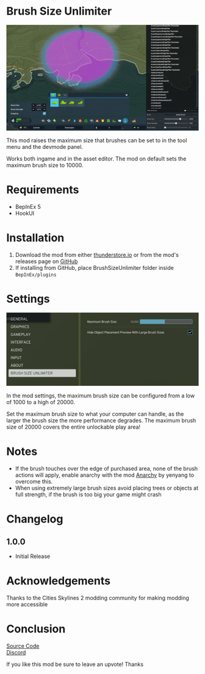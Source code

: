 # Brush Size Unlimiter

![Brush Ingame](https://raw.githubusercontent.com/Cgameworld/BrushSizeUnlimiter/master/preview1.jpg)

This mod raises the maximum size that brushes can be set to in the tool menu and the devmode panel. 

Works both ingame and in the asset editor. The mod on default sets the maximum brush size to 10000. 

# Requirements
- BepInEx 5
- HookUI

# Installation
1) Download the mod from either [thunderstore.io](https://thunderstore.io/c/cities-skylines-ii/p/Cgameworld/Brush_Size_Unlimiter) or from the mod's releases page on [GitHub](https://github.com/Cgameworld/BrushSizeUnlimiter/releases) 
2) If installing from GitHub, place BrushSizeUnlimiter folder inside `BepInEx/plugins`

# Settings

![Mod Settings Panel](https://raw.githubusercontent.com/Cgameworld/BrushSizeUnlimiter/master/preview2.jpg)

In the mod settings, the maximum brush size can be configured from a low of 1000 to a high of 20000.

Set the maximum brush size to what your computer can handle, as the larger the brush size the more performance degrades. The maximum brush size of 20000 covers the entire unlockable play area!

# Notes

- If the brush touches over the edge of purchased area, none of the brush actions will apply, enable anarchy with the mod [Anarchy](https://thunderstore.io/c/cities-skylines-ii/p/yenyang/Anarchy/) by yenyang to overcome this.
- When using extremely large brush sizes avoid placing trees or objects at full strength, if the brush is too big your game might crash

# Changelog

## 1.0.0 
- Initial Release

# Acknowledgements

Thanks to the Cities Skylines 2 modding community for making modding more accessible

# Conclusion

[Source Code](https://github.com/Cgameworld/BrushSizeUnlimiter/)   
[Discord](https://discord.gg/tDZhaMrgsQ)

If you like this mod be sure to leave an upvote! Thanks